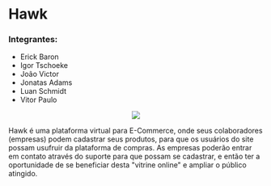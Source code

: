 

# Hawk

### Integrantes:
- Erick Baron
- Igor Tschoeke
- João Victor
- Jonatas Adams
- Luan Schmidt
- Vitor Paulo
<p align="center">
<img src="https://i.imgur.com/2xg73Xb.png">
</p>

 Hawk é uma plataforma virtual para E-Commerce, onde seus colaboradores (empresas) podem cadastrar seus produtos, para que os usuários do site possam usufruir da plataforma de compras. As empresas poderão entrar em contato através do suporte para que possam se cadastrar, e então ter a oportunidade de se beneficiar desta "vitrine online" e ampliar o público atingido.



